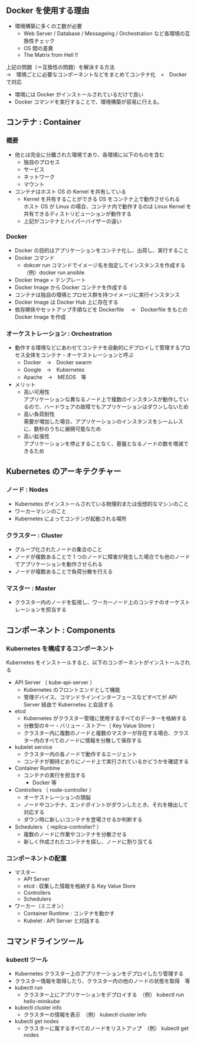 
## Docker を使用する理由
- 環境構築に多くの工数が必要  
  - Web Server / Database / Messageing / Orchestration など各環境の互換性チェック
  - OS 間の差異
  - The Matrix from Hell !! 

上記の問題（＝互換性の問題）を解決する方法  
→　環境ごとに必要なコンポーネントなどをまとめてコンテナ化　=　Docker で対応

- 環境には Docker がインストールされているだけで良い
- Docker コマンドを実行することで、環境構築が容易に行える。

## コンテナ : Container
### 概要
- 他とは完全に分離された環境であり、各環境に以下のものを含む
  - 独自のプロセス
  - サービス
  - ネットワーク
  - マウント
- コンテナはホスト OS の Kernel を共有している  
  - Kernel を共有することができる OS をコンテナ上で動作させられる  
    ホスト OS が Linux の場合、コンテナ内で動作するのは Linux Kernel を共有できるディストリビューションが動作する  
  - 上記がコンテナとハイパーバイザーの違い

### Docker
- Docker の目的はアプリケーションをコンテナ化し、出荷し、実行すること
- Docker コマンド  
  - dokcer run コマンドでイメージ名を指定してインスタンスを作成する  （例）docker run ansible
- Docker Image = テンプレート
- Docker Image から Docker コンテナを作成する
- コンテナは独自の環境とプロセス群を持つイメージに実行インスタンス
- Docker Image は Docker Hub 上に存在する
- 依存関係やセットアップ手順などを Dockerfile 　→　Dockerfile をもとの Docker Image を作成

### オーケストレーション : Orchestration
- 動作する環境などにあわせてコンテナを自動的にデプロイして管理するプロセス全体をコンテナ・オーケストレーションと呼ぶ  
  - Docker　→　Docker swarm
  - Google　→　Kubernetes
  - Apache　→　MESOS　等
- メリット
  - 高い可用性  
    アプリケーションな異なるノード上で複数のインスタンスが動作しているので、ハードウェアの故障でもアプリケーションはダウンしないため
  - 高い負荷耐性  
    需要が増加した場合、アプリケーションのインスタンスをシームレスに、数秒のうちに展開可能なため
  - 高い拡張性  
    アプリケーションを停止することなく、基盤となるノードの数を増減できるため

## Kubernetes のアーキテクチャー

### ノード : Nodes
- Kubernetes がインストールされている物理的または仮想的なマシンのこと
- ワーカーマシンのこと
- Kubernetes によってコンテンが起動される場所

### クラスター : Cluster
- グループ化されたノードの集合のこと
- ノードが複数あることで 1 つのノードに障害が発生した場合でも他のノードでアプリケーションを動作させられる
- ノードが複数あることで負荷分散を行える

### マスター : Master
- クラスター内のノードを監視し、ワーカーノード上のコンテナのオーケストレーションを担当する

## コンポーネント : Components
### Kubernetes を構成するコンポーネント
Kubernetes をインストールすると、以下のコンポーネントがインストールされる
- API Server （ kube-api-server ）  
  - Kubernetes のフロントエンドとして機能  
  - 管理デバイス、コマンドラインインターフェースなどすべてが API Server 経由で Kubernetes と会話する
- etcd
  - Kubernetes がクラスター管理に使用するすべてのデーターを格納する
  - 分散型のキー・バリュー・ストアー（ Key Value Store  ）
  - クラスター内に複数のノードと複数のマスターが存在する場合、クラスター内のすべてのノードに情報を分散して保存する
- kubelet service
  - クラスター内の各ノードで動作するエージェント
  - コンテナが期待どおりにノード上で実行されているかどうかを確認する
- Container Runtime
  - コンテナの実行を担当する
    - Docker 等
- Controllers （ node-controller ）
  - オーケストレーションの頭脳
  - ノードやコンテナ、エンドポイントがダウンしたとき、それを検出して対応する
  - ダウン時に新しいコンテナを登場させるか判断する
- Schedulers （ replica-controller? ）
  - 複数のノードに作業やコンテナを分散させる
  - 新しく作成されたコンテナを探し、ノードに割り当てる

### コンポーネントの配置
- マスター
  - API Server
  - etcd : 収集した情報を格納する Key Value Store
  - Controllers
  - Schedulers
- ワーカー（ミニオン）
  - Container Runtime : コンテナを動かす
  - Kubelet : API Server と対話する

## コマンドラインツール
### kubectl ツール
- Kubernetes クラスター上のアプリケーションをデプロイしたり管理する
- クラスター情報を取得したり、クラスター内の他のノードの状態を取得　等
- kubectl run  
  - クラスター上にアプリケーションをデプロイする　（例） kubectl run hello-minikube
- kubectl cluster info
  - クラスターの情報を表示　（例） kubectl cluster info
- kubectl get nodes
  - クラスターに属するすべてのノードをリストアップ　（例） kubectl get nodes
